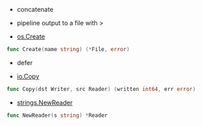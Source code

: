 - concatenate
- pipeline output to a file with > 

- [os.Create](https://godoc.org/os#Create)
``` Go
func Create(name string) (*File, error)
```

- defer

- [io.Copy](https://godoc.org/io#Copy)
``` Go
func Copy(dst Writer, src Reader) (written int64, err error)
```
- [strings.NewReader](https://godoc.org/strings#NewReader)
``` Go
func NewReader(s string) *Reader
```